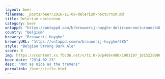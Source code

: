 ```yaml
---
layout: beer
filename: _posts/beer/2016-11-09-delerium-nocturnum.md
title: Delerium nocturnum
category: beer
untappd: "https://untappd.com/b/brouwerij-huyghe-delirium-nocturnum/4486"
country: "Belgium"
brewery: "Brouwerij Huyghe"
breweryURL: "https://untappd.com/w/brouwerij-huyghe/285"
style: "Belgian Strong Dark Ale"
score: 8
img: https://scontent.xx.fbcdn.net/v/t1.0-0/p480x480/1901197_10152280800558745_1902963784_n.jpg?oh=019cc9e1810cef11d33301ecc91b64ed&oe=59147EB5
beer-date: "2014-02-23"
desc: "Not as nice as the tremens"
permalink: /beer/:title.html
---
```

